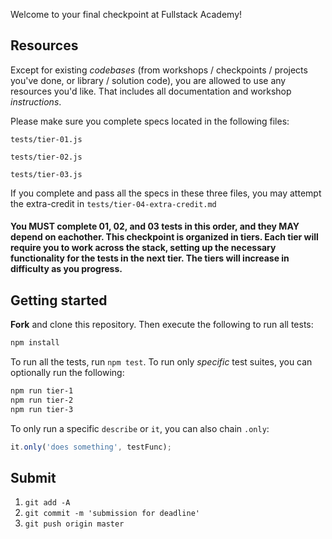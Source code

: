 Welcome to your final checkpoint at Fullstack Academy!

## Resources

Except for existing *codebases* (from workshops / checkpoints / projects you've done, or library / solution code), you are allowed to use any resources you'd like. That includes all documentation and workshop *instructions*.

Please make sure you complete specs located in the following files:

`tests/tier-01.js`

`tests/tier-02.js`

`tests/tier-03.js`

If you complete and pass all the specs in these three files, you may attempt the extra-credit in `tests/tier-04-extra-credit.md`

#### You MUST complete 01, 02, and 03 tests in this order, and they MAY depend on eachother.  This checkpoint is organized in tiers. Each tier will require you to work across the stack, setting up the necessary functionality for the tests in the next tier. The tiers will increase in difficulty as you progress.

## Getting started

**Fork** and clone this repository. Then execute the following to run all tests:

```bash
npm install
```

To run all the tests, run `npm test`. To run only _specific_ test suites, you can optionally run the following:

```bash
npm run tier-1
npm run tier-2
npm run tier-3
```

To only run a specific `describe` or `it`, you can also chain `.only`:

```js
it.only('does something', testFunc);
```

## Submit

1. `git add -A`
2. `git commit -m 'submission for deadline'`
3. `git push origin master`

